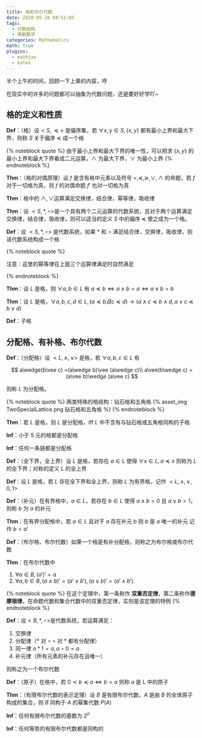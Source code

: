 ```yaml
---
title: 格和布尔代数
date: 2020-05-28 08:51:05
tags:
  - 代数结构
  - 离散数学
categories: Mathematics
math: true
plugins:
  - mathjax
  - katex
---
```


半个上午的时间，回顾一下上章的内容，呼

在现实中的许多的问题都可以抽象为代数问题，还是要好好学吖~

<!--more-->

## 格的定义和性质

**Def**：（格）设$< S,\preccurlyeq >$ 是偏序集，若 $\forall x,y\in S,\{x,y\}$ 都有最小上界和最大下界，则称 $S$ 关于偏序 $\preccurlyeq$ 成一个格

{% noteblock quote %}
由于最小上界和最大下界的唯一性，可以把求 $\{x,y\}$ 的最小上界和最大下界看成二元运算，$\wedge$ 为最大下界，$\vee$ 为最小上界
{% endnoteblock %}

**Thm**：（格的对偶原理）设 $f$ 是含有格中元素以及符号 $=,\preccurlyeq,\succcurlyeq,\vee,\wedge$ 的命题，若 $f$ 对于一切格为真，则 $f$ 的对偶命题 $f'$ 也对一切格为真

**Thm**：格中的 $\wedge,\vee$运算满足交换律，结合律，幂等律，吸收律

**Thm**：设 $< S,*,\circ >$是一个具有两个二元运算的代数系统，且对于两个运算满足交换律，结合律，吸收律，则可以适当的定义 $S$ 中的偏序 $\preccurlyeq$ 使之成为一个格。

**Def**：设 $< S,*,\circ >$ 是代数系统，如果 $*$ 和 $\circ$ 满足结合律，交换律，吸收律，则该代数系统构成一个格

{% noteblock quote %}

注意：这里的幂等律在上面三个运算律满足时自然满足

{% endnoteblock %}

**Thm**：设 $L$ 是格，则 $\forall a,b\in L$ 有 $a\preccurlyeq b\iff a\wedge b =a\iff a\vee b=b$

**Thm**：设 $L$ 是格，$\forall a,b,c,d\in L,(a\preccurlyeq b 且 c\preccurlyeq d)\rightarrow(a\wedge c\preccurlyeq b\wedge d,a\vee c\preccurlyeq b\vee d)$

**Def**：子格

## 分配格、有补格、布尔代数

**Def**：（分配格）设 $< L,\wedge,\vee >$ 是格，若 $\forall a,b,c\in L$ 有

$$
a\wedge(b\vee c) =(a\wedge b)\vee (a\wedge c)\\
a\vee(b\wedge c) = (a\vee b)\wedge (a\vee c)
$$

则称 $L$ 为分配格。

{% noteblock quote %}
两类特殊的格结构：钻石格和五角格
{% asset_img TwoSpecialLattice.png 钻石格和五角格 %}
{% endnoteblock %}

**Thm**：若 $L$ 是格，则 $L$ 是分配格，iff $L$ 中不含有与钻石格或五角格同构的子格

**Inf**：小于 5 元的格都是分配格

**Inf**：任何一条链都是分配格

**Def**：（全下界，全上界）设 $L$ 是格，若存在 $a\in L$ 使得 $\forall x\in L,a\preccurlyeq x$ 则称为 $L$ 的全下界；对称的定义 $L$ 的全上界

**Def**：设 $L$ 是格，若 $L$ 存在全下界和全上界，则称 $L$ 为有界格，记作 $< L,\wedge,\vee,0,1 >$

**Def**：（补元）在有界格中，$a\in L$，若存在 $b\in L$ 使得 $a\wedge b =0$ 且 $a\vee b =1$，则称 $b$ 为 $a$ 的补元

**Thm**：在有界分配格中，若 $a\in L$ 且对于 $a$ 存在补元 $b$ 则 $b$ 是 $a$ 唯一的补元 记作 $b = a'$

**Def**：（布尔格、布尔代数）如果一个格是有补分配格，则称之为布尔格或布尔代数

**Thm**：在布尔代数中

1. $\forall a\in B,(a')' = a$
2. $\forall a,b\in B,(a\wedge b)' =(a'\vee b'),(a\vee b)' = (a'\wedge b')$

{% noteblock quote %}
在这个定理中，第一条称作 **双重否定律**，第二条称作**德摩根律**，在命题代数和集合代数中的双重否定律，实则是该定理的特例
{% endnoteblock %}

**Def**：设$<B,*,\circ>$是代数系统，若运算满足：

1. 交换律
2. 分配律（$*$ 对 $\circ$ $\circ$ 对 $*$ 都有分配律）
3. 同一律 $a*1=a,a\circ 0=a$
4. 补元律（所有元素的补元存在且唯一）

则称之为一个布尔代数

**Def**：（原子）在格中，若 $0\prec b\preccurlyeq a\iff b=a$ 则称 $a$ 是 L 中的原子

**Thm**：（有限布尔代数的表示定理）设 $B$ 是有限布尔代数，$A$ 是由 $B$ 的全体原子构成的集合，则 $B$ 同构于 $A$ 的幂集代数 $P(A)$

**Inf**：任何有限布尔代数的基数为 $2^n$

**Inf**：任何等势的有限布尔代数都是同构的
